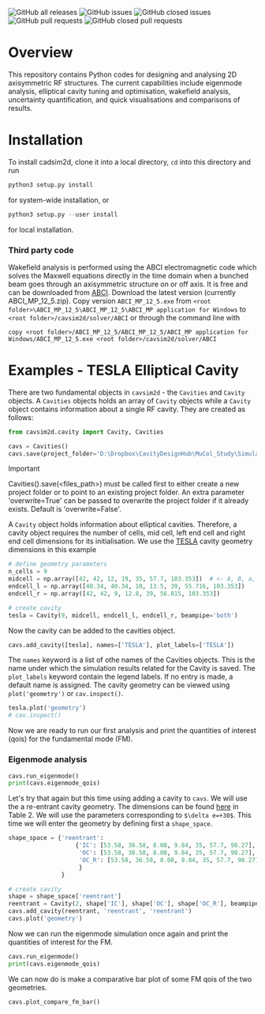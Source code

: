 ![GitHub all releases](https://img.shields.io/github/downloads/Dark-Elektron/CavityDesignHub/total?logo=Github) 
![GitHub issues](https://img.shields.io/github/issues-raw/Dark-Elektron/CavityDesignHub?logo=Github) 
![GitHub closed issues](https://img.shields.io/github/issues-closed-raw/Dark-Elektron/CavityDesignHub?logo=Github) 
![GitHub pull requests](https://img.shields.io/github/issues-pr/Dark-Elektron/CavityDesignHub?logo=Github) 
![GitHub closed pull requests](https://img.shields.io/github/issues-pr-closed-raw/Dark-Elektron/CavityDesignHub?logo=Github)


# Overview

This repository contains Python codes for designing and analysing 2D axisymmetric RF structures. 
The current capabilities include eigenmode analysis, elliptical cavity tuning and optimisation, wakefield analysis, 
uncertainty quantification, and quick visualisations and comparisons of results.

# Installation


To install cadsim2d, clone it into a local directory, `cd` into this directory and run

```python
python3 setup.py install
```

for system-wide installation, or

```python
python3 setup.py --user install
```

for local installation.

### Third party code

Wakefield analysis is performed using the ABCI electromagnetic code which solves the Maxwell
equations directly in the time domain when a bunched beam goes through an axisymmetric
structure on or off axis. It is free and can be downloaded from [ABCI](https://abci.kek.jp/abci.htm). Download the latest
version (currently ABCI_MP_12_5.zip). Copy version `ABCI_MP_12_5.exe` from 
`<root folder>\ABCI_MP_12_5\ABCI_MP_12_5\ABCI_MP application for Windows` to `<root folder>/cavsim2d/solver/ABCI` or 
through the command line with 

```
copy <root folder>/ABCI_MP_12_5/ABCI_MP_12_5/ABCI_MP application for Windows/ABCI_MP_12_5.exe <root folder>/cavsim2d/solver/ABCI
```

Examples - TESLA Elliptical Cavity
==================================

There are two fundamental objects in `cavsim2d` - the `Cavities` and `Cavity` objects. A `Cavities` objects holds an array 
of `Cavity` objects while a `Cavity` object contains information about a single RF cavity. They are created as follows:

```python
from cavsim2d.cavity import Cavity, Cavities

cavs = Cavities()
cavs.save(project_folder='D:\Dropbox\CavityDesignHub\MuCol_Study\SimulationData\ConsoleTest')
```

> [!IMPORTANT]
> Cavities().save(<files_path>) must be called first to either create a new project folder or to point to an 
> existing project folder. An extra parameter 'overwrite=True' can be passed to overwrite the project folder if it 
> already exists. Default is 'overwrite=False'.

A `Cavity` object holds information about elliptical cavities. Therefore, a cavity object requires the number of cells,
mid cell, left end cell and right end cell dimensions for its initialisation. We use the 
[TESLA](https://cds.cern.ch/record/429906/files/0003011.pdf) cavity geometry dimensions in this example

```python
# define geometry parameters
n_cells = 9
midcell = np.array([42, 42, 12, 19, 35, 57.7, 103.353])  # <- A, B, a, b, Ri, L, Req
endcell_l = np.array([40.34, 40.34, 10, 13.5, 39, 55.716, 103.353])
endcell_r = np.array([42, 42, 9, 12.8, 39, 56.815, 103.353])

# create cavity
tesla = Cavity(9, midcell, endcell_l, endcell_r, beampipe='both')
```

Now the cavity can be added to the cavities object.

```python
cavs.add_cavity([tesla], names=['TESLA'], plot_labels=['TESLA'])
```

The `names` keyword is a list of othe names of the Cavities objects. This is the name under which the simulation results
related for the Cavity is saved. The `plot_labels` keyword contain the legend labels. If no entry is made, a default 
name is assigned. The cavity geometry can be viewed using `plot('geometry')` or `cav.inspect()`.

```python
tesla.plot('geometry')
# cav.inspect()
```

Now we are ready to run our first analysis and print the quantities of interest (qois) for the fundamental mode (FM).
### Eigenmode analysis

```python
cavs.run_eigenmode()
print(cavs.eigenmode_qois)
```

Let's try that again but this time using adding a cavity to `cavs`. We will use the a re-entrant cavity geometry. The 
dimensions can be found [here](https://pdf.sciencedirectassets.com/271580/1-s2.0-S0168900200X05566/1-s2.0-S0168900202016200/main.pdf?X-Amz-Security-Token=IQoJb3JpZ2luX2VjELL%2F%2F%2F%2F%2F%2F%2F%2F%2F%2FwEaCXVzLWVhc3QtMSJIMEYCIQCa4kZrnABWMYzP2OT0j2pIMpx7DRSV7UNkbZKlQSNvnAIhALXmjIb8GDSgO1Pecr89YsYUqSDjREkL6gCVlr5WArLgKrwFCKv%2F%2F%2F%2F%2F%2F%2F%2F%2F%2FwEQBRoMMDU5MDAzNTQ2ODY1IgwA8KLH2aOp3npgrDIqkAUIjQ%2F1%2BsX3M2b9h2VANdQlssL7F3b71RSg1yc4DhqtFZcCMpbMyt0QMBTxdok58bVJhknbImkmMWCdc3mQbD9LQjGkNyZRdHytbXEJyf11FoWgDnXxY0Vnmo3e%2FtkCkvWO%2F3fXSuyfwgVmIBi0FaQWxIAybZ363q0MKYksYjktPRnpIu0BxHBFORXQ6gdJeNAq%2BNlJXFS9NYZ8zkzlNqEoQa%2FCesxkKHuYU1WNqNT7h0z1haZj%2FjyV%2F5J2cBqr7DQzdO05e7vknwxmhKGuwGQR5rzzT49KovWQu%2BQ0By2sj4G4drf73tzp84t82p9BdpxgThaPD5TkOsEACBuBbpx7aWK9%2FxrVWAfITYZEl4Y0O5HxG5yCJhEK160mjv5heB2KIVMCNj5IV4ru2WrRlB2HFhviewL8NYTBAiCukKv3u8eJCCreVf7XmJyyH1OzsynbmocjVEI50F3WKMEhUuGL8u4gKDd3mWA3UOugJOcpyh9%2Bn62rEzLoLWOtdZsnT9kZX06Eh3WGrK%2BKAGVGp5L2zKxUCWCco%2FwZKiAKljS933S6uLAV8WAUZ%2Fs%2FIvyv9ts9yu53pgyRCRvUnv5%2FaGtJD%2FKU%2BLKwqBb5Dm1ahkashaqYexjc9oVK%2FpLo0YnKtW2O0LxS21wy6gmVzbNXPo0GScswjlH30ZkRr0oHgf%2B4x2idMAbhsdBiGsc6kBwXyUNc4me8uMU%2FQXlsjLSG5B0%2F1SDTWqHKxn5S8wVYF2pZF5qa8Pd4OkXXTAukweWvQ4RMLnsR8RAvYSE%2Bnm7zcEy1DLV6FW1Vz%2FcfHKt6XhVurHYA07nsu0euiFSbbBMHgSgYkwEP%2BU52F8Y51tAOFFlzhASECev61X077kVOpTKMSTDws%2B61BjqwAZ2%2BNOB0OTqhGCPLRwsZIq1GSZpWEedaWsmPvlkO7B12D6Q9dGwnlLmYJV8acglnEGMIN8ilmTXAnCEoDVAFZHaC8y7q4W%2FKcSGQELoHeaIYDhIpxEf6kRCCttKio%2Fi0G4E8aIleZuNYC1aqrZh51YKoAUwcRAb%2BvKWHYWI76i3Y1bFgzyfVl1fI9v7JUfiBnJtgakj1oLrL8Kk8CvI2wUFW1YGPZItzSRrcsWm9%2FAtE&X-Amz-Algorithm=AWS4-HMAC-SHA256&X-Amz-Date=20240813T181342Z&X-Amz-SignedHeaders=host&X-Amz-Expires=299&X-Amz-Credential=ASIAQ3PHCVTYYYZLDGIR%2F20240813%2Fus-east-1%2Fs3%2Faws4_request&X-Amz-Signature=adcaf39a06ba32f054d33d365ed65773099ac4afa7df38ddfee43d8d3ba0a391&hash=3b93597bdeb0e9206afd936159fbada0b7fb05322bfd34371f94389d0593d6f6&host=68042c943591013ac2b2430a89b270f6af2c76d8dfd086a07176afe7c76c2c61&pii=S0168900202016200&tid=spdf-68866831-01e2-435c-aa99-271a3287d8b5&sid=0b4db08f3efb774c73984e142713e9bb11c4gxrqb&type=client&tsoh=d3d3LnNjaWVuY2VkaXJlY3QuY29t&ua=04005b065004010351&rr=8b2aae3e5bdeca85&cc=de)
in Table 2. We will use the parameters corresponding to `$\delta e=+30$`. This time we will enter the geometry by defining first a `shape_space`.


```python
shape_space = {'reentrant': 
                   {'IC': [53.58, 36.58, 8.08, 9.84, 35, 57.7, 98.27],
                    'OC': [53.58, 36.58, 8.08, 9.84, 35, 57.7, 98.27],
                    'OC_R': [53.58, 36.58, 8.08, 9.84, 35, 57.7, 98.27]
                    }
               }

# create cavity
shape = shape_space['reentrant']
reentrant = Cavity(2, shape['IC'], shape['OC'], shape['OC_R'], beampipe='both')
cavs.add_cavity(reentrant, 'reentrant', 'reentrant')
cavs.plot('geometry')
```

Now we can run the eigenmode simulation once again and print the quantities of interest for the FM.

```python
cavs.run_eigenmode()
print(cavs.eigenmode_qois)
```

We can now do is make a comparative bar plot of some FM qois of the two geometries.

```python
cavs.plot_compare_fm_bar()
```

